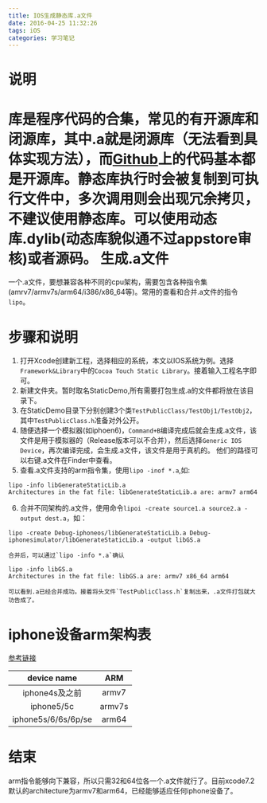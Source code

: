 ```yaml
---
title: IOS生成静态库.a文件
date: 2016-04-25 11:32:26
tags: iOS
categories: 学习笔记
---
```


说明
===
库是程序代码的合集，常见的有开源库和闭源库，其中.a就是闭源库（无法看到具体实现方法），而[Github](https://github.com)上的代码基本都是开源库。静态库执行时会被复制到可执行文件中，多次调用则会出现冗余拷贝，不建议使用静态库。可以使用动态库.dylib(动态库貌似通不过appstore审核)或者源码。
生成.a文件
===
一个.a文件，要想兼容各种不同的cpu架构，需要包含各种指令集(amrv7/armv7s/arm64/i386/x86_64等)。常用的查看和合并.a文件的指令`lipo`。
<!-- more -->
步骤和说明
===
1. 打开Xcode创建新工程，选择相应的系统，本文以IOS系统为例。选择`Framework&Library`中的`Cocoa Touch Static Library`。接着输入工程名字即可。
2. 新建文件夹。暂时取名StaticDemo,所有需要打包生成.a的文件都将放在该目录下。
3. 在StaticDemo目录下分别创建3个类`TestPublicClass/TestObj1/TestObj2`，其中`TestPublicClass.h`准备对外公开。
4. 随便选择一个模拟器(如iphoen6)，`Command+B`编译完成后就会生成.a文件，该文件是用于模拟器的（Release版本可以不合并），然后选择`Generic IOS Device`，再次编译完成，会生成.a文件，该文件是用于真机的。 他们的路径可以右键.a文件在Finder中查看。
5. 查看.a文件支持的arm指令集，使用`lipo -inof *.a`,如:
```
lipo -info libGenerateStaticLib.a
Architectures in the fat file: libGenerateStaticLib.a are: armv7 arm64
```
6. 合并不同架构的.a文件，使用命令`lipoi -create source1.a source2.a -output dest.a`，如：
```
lipo -create Debug-iphoneos/libGenerateStaticLib.a Debug-iphonesimulator/libGenerateStaticLib.a -output libGS.a
```
	合并后，可以通过`lipo -info *.a`确认
```
lipo -info libGS.a
Architectures in the fat file: libGS.a are: armv7 x86_64 arm64
```
	可以看到.a已经合并成功。接着将头文件`TestPublicClass.h`复制出来，.a文件打包就大功告成了。
iphone设备arm架构表
===
[参考链接](https://www.innerfence.com/howto/apple-ios-devices-dates-versions-instruction-sets)

device name | ARM
:--:        | :--:
iphone4s及之前 | armv7
iphone5/5c     | armv7s
iphone5s/6/6s/6p/se | arm64
结束
===
arm指令能够向下兼容，所以只需32和64位各一个.a文件就行了。目前xcode7.2默认的architecture为armv7和arm64，已经能够适应任何iphone设备了。

